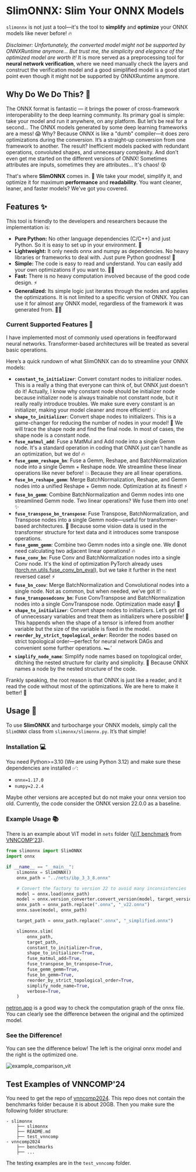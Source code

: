 # **SlimONNX: Slim Your ONNX Models**

`slimonnx` is not just a tool—it's the tool to **simplify** and **optimize** your ONNX models like never before! 🔥

*Disclaimer: Unfortunately, the converted model might not be supported by ONNXRuntime anymore... But trust me, the simplicity and elegance of the optimized model are worth it!* It is more served as a preprocessing tool for **neural network verification**, where we need manually check the layers and construct the verification model and a good simiplified model is a good start point even though it might not be supported by ONNXRuntime anymore.

## Why Do We Do This? 🚀

The ONNX format is fantastic — it brings the power of cross-framework interoperability to the deep learning community. Its primary goal is simple: take your model and run it anywhere, on any platform. But let’s be real for a second... The ONNX models generated by some deep learning frameworks are a mess! 😱 Why? Because ONNX is like a "dumb" compiler—it does zero optimizations during the conversion. It’s a straight-up conversion from one framework to another. The result? Inefficient models packed with redundant operations, convoluted shapes, and unnecessary complexity. And don’t even get me started on the different versions of ONNX! Sometimes attributes are inputs, sometimes they are attributes... It's chaos! 😵

That's where **SlimONNX** comes in. 💪 We take your model, simplify it, and optimize it for maximum **performance** and **readability**. You want cleaner, leaner, and faster models? We’ve got you covered.

## Features ✨

This tool is friendly to the developers and researchers because the implementation is:

- **Pure Python:** No other language dependencies (C/C++) and just Python. So it is easy to set up in your environment. 🐍
- **Lightweight:** It only needs onnx and numpy as dependencies. No heavy libraries or frameworks to deal with. Just pure Python goodness! 🌟
- **Simple:** The code is easy to read and understand. You can easily add your own optimizations if you want to. 📖✨
- **Fast:** There is no heavy computation involved because of the good code design. ⚡
- **Generalized:** Its simple logic just iterates through the nodes and applies the optimizations. It is not limited to a specific version of ONNX. You can use it for almost any ONNX model, regardless of the framework it was generated from. 🔄💡

### Current Supported Features 🌟

I have implemented most of commonly used operations in feedforward neural networks. Transformer-based architectures will be treated as several basic operations.

Here’s a quick rundown of what SlimONNX can do to streamline your ONNX models:

- **`constant_to_initializer`**: Convert constant nodes to initializer nodes. This is a really a thing that everyone can think of, but ONNX just doesn't do it! Actually, I know why constant node should be initializer node because initializer node is always trainable not constant node, but it really really introduce troubles. We make sure every constant is an initializer, making your model cleaner and more efficient! 💡
- **`shape_to_initializer`**: Convert shape nodes to initializers. This is a game-changer for reducing the number of nodes in your model! 🎉 We will trace the shape node and find the final node. In most of cases, the shape node is a constant node.
- **`fuse_matmul_add`**: Fuse a MatMul and Add node into a single Gemm node. It's a standard operation in coding that ONNX just can't handle as an optimization, but we do! 🔥
- **`fuse_gemm_reshape_bn`**: Fuse a Gemm, Reshape, and BatchNormalization node into a single Gemm + Reshape node. We streamline these linear operations like never before! 💥 Because they are all linear operations.
- **`fuse_bn_reshape_gemm`**: Merge BatchNormalization, Reshape, and Gemm nodes into a unified Reshape + Gemm node. Optimization at its finest! ⚡
- **`fuse_bn_gemm`**: Combine BatchNormalization and Gemm nodes into one streamlined Gemm node. Two linear operations? We fuse them into one! ✨
- **`fuse_transpose_bn_transpose`**: Fuse Transpose, BatchNormalization, and Transpose nodes into a single Gemm node—useful for transformer-based architectures. 🔄 Because some vision data is used in the transformer structure for text data and it introduces some transpose operations.
- **`fuse_gemm_gemm`**: Combine two Gemm nodes into a single one. We donot need calculating two adjacent linear operations! 🔥
- **`fuse_conv_bn`**: Fuse Conv and BatchNormalization nodes into a single Conv node. It's the kind of optimization PyTorch already uses ([torch.nn.utils.fuse_conv_bn_eval](https://pytorch.org/docs/stable/generated/torch.nn.utils.fuse_conv_bn_eval.html)), but we take it further in the next reversed case! ⚡
- **`fuse_bn_conv`**: Merge BatchNormalization and Convolutional nodes into a single node. Not as common, but when needed, we’ve got it! 💥
- **`fuse_transposedconv_bn`**: Fuse ConvTranspose and BatchNormalization nodes into a single ConvTranspose node. Optimization made easy! 🔄
- **`shape_to_initializer`**: Convert shape nodes to initializers. Let’s get rid of unnecessary variables and treat them as initializers where possible! 🎯 This happends when the shape of a tensor is infered from another variable but the size of the variable is fixed in the model.
- **`reorder_by_strict_topological_order`**: Reorder the nodes based on strict topological order—perfect for neural network DAGs and convenient some further operations. 🏎️‘
- **`simplify_node_name`**: Simplify node names based on topological order, ditching the nested structure for clarity and simplicity. 🧠 Because ONNX names a node by the nested structure of the code.

Frankly speaking, the root reason is that ONNX is just like a reader, and it read the code without most of the optimizations. We are here to make it better! 🚀

## Usage 🎯

To use **SlimONNX** and turbocharge your ONNX models, simply call the `SlimONNX` class from `slimonnx/slimonnx.py`. It’s that simple!

### Installation 💻

You need Python>=3.10 (We are using Python 3.12) and make sure these dependencies are installed ✅:

- `onnx=1.17.0`
- `numpy=2.2.4`

Maybe other versions are accepted but do not make your onnx version too old. Currently, the code consider the ONNX version 22.0.0 as a baseline.

### Example Usage 📚

There is an example about ViT model in `nets` folder ([ViT benchmark](https://github.com/ChristopherBrix/vnncomp2023_benchmarks/tree/main/benchmarks/vit/onnx) from [VNNCOMP'23](https://sites.google.com/view/vnn2023/home)).

```python
from slimonnx import SlimONNX
import onnx

if __name__ == "__main__":
    slimonnx = SlimONNX()
    onnx_path = "../nets/ibp_3_3_8.onnx"

    # Convert the factory to version 22 to avoid many inconsistencies
    model = onnx.load(onnx_path)
    model = onnx.version_converter.convert_version(model, target_version=22)
    onnx_path = onnx_path.replace(".onnx", "_v22.onnx")
    onnx.save(model, onnx_path)

    target_path = onnx_path.replace(".onnx", "_simplified.onnx")

    slimonnx.slim(
        onnx_path,
        target_path,
        constant_to_initializer=True,
        shape_to_initializer=True,
        fuse_matmul_add=True,
        fuse_transpose_bn_transpose=True,
        fuse_gemm_gemm=True,
        fuse_bn_gemm=True,
        reorder_by_strict_topological_order=True,
        simplify_node_name=True,
        verbose=True,
    )
```

[netron.app](netron.app) is a good way to check the computation graph of the onnx file. You can clearly see the difference between the original and the optimized model.

### See the Difference!

You can see the difference below!
The left is the original onnx model and the right is the optimized one.

![example_comparison_vit](./README.assets/example_comparison_vit.png)

## Test Examples of VNNCOMP'24

You need to get the repo of [vnncomp2024](https://github.com/ChristopherBrix/vnncomp2024_benchmarks). This repo does not contain the benchmarks folder because it is about 20GB.
Then you make sure the following folder structure:

```
- slimonnx
    ├── slimonnx
    ├── README.md
    ├── test_vnncomp
- vnncomp2024
    ├── benchmarks
    ├── ...
```

The testing examples are in the `test_vnncomp` folder.